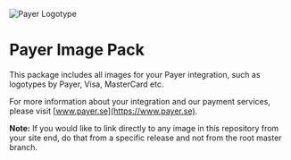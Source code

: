 ![Payer Logotype](http://payer.se/public/PAYER_SUSTAINABLE_PAYMENTS_LOGO.png)

# Payer Image Pack

This package includes all images for your Payer integration, such as logotypes by Payer, Visa, MasterCard etc.

For more information about your integration and our payment services, please visit [www.payer.se](https://www.payer.se).

**Note:** If you would like to link directly to any image in this repository from your site end, do that from a specific release and not from the root master branch.
